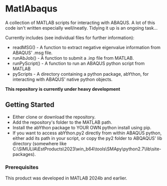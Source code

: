 # MatlAbaqus
A collection of MATLAB scripts for interacting with ABAQUS. 
A lot of this code isn't written especially well/neatly. Tidying it up is an ongoing task...

Currently includes (see individual files for further information):
- readMSG() - A function to extract negative eigenvalue information from ABAQUS' .msg file.
- runAbJob() - A function to submit a .inp file from MATLAB.
- runPyScript() - A function to run an ABAQUS python script from MATLAB
- pyScripts - A directory containing a python package, abYthon, for interacting with ABAQUS' native python objects.

**This repository is currently under heavy development**

## Getting Started

- Either clone or download the repository.
- Add the repository's folder to the MATLAB path.
- Install the abYthon package to YOUR OWN python install using pip.
- If you want to access abYthon.py2 directly from within ABAQUS python, either add its path in your script, or copy the py2 folder to ABQAQUS' lib directory (somewhere like C:\SIMULIA\EstProducts\2023\win_b64\tools\SMApy\python2.7\lib\site-packages).

### Prerequisites

This product was developed in MATLAB 2024b and earlier.


